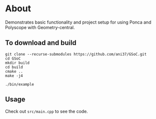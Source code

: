 # About

Demonstrates basic functionality and project setup for using Ponca and Polyscope with Geometry-central.



## To download and build

```
git clone --recurse-submodules https://github.com/ani37/GSoC.git
cd GSoC
mkdir build
cd build
cmake ..
make -j4

./bin/example 

```

## Usage


Check out `src/main.cpp` to see the code.
